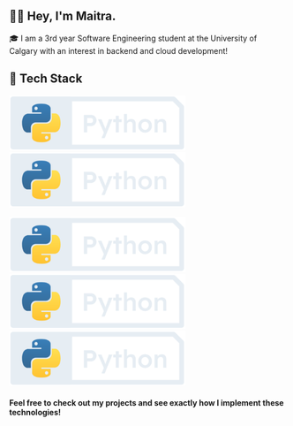 ## 	:raising_hand_man: Hey, I'm Maitra.

:mortar_board: I am a 3rd year Software Engineering student at the University of Calgary with an interest in backend and cloud development!

## :sandwich: Tech Stack

<img src="images/new_icons/Python.png" alt=""  height="100"><img src="images/new_icons/Python.png" alt=""  height="100">

<img src="images/new_icons/Python.png" alt=""  height="100">
<img src="images/new_icons/Python.png" alt=""  height="100">
<img src="images/new_icons/Python.png" alt=""  height="100">

#### Feel free to check out my projects and see exactly how I implement these technologies!
